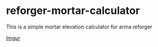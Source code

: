 # reforger-mortar-calculator
This is a simple mortar elevation calculator for arma reforger

[Imgur](https://imgur.com/0oz89Nb.jpg)
